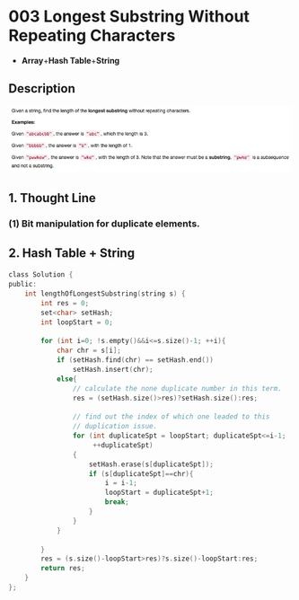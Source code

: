 # 003 Longest Substring Without Repeating Characters

-  **Array**+**Hash Table**+**String**

## Description
![IMAGE](resources/94E282BE8B4C4E8CF48C86705FEFC066.jpg)



## 1. Thought Line
### (1) Bit manipulation for duplicate elements.



## 2. Hash Table + String

```c
class Solution {
public:
    int lengthOfLongestSubstring(string s) {
        int res = 0;
        set<char> setHash;
        int loopStart = 0;

        for (int i=0; !s.empty()&&i<=s.size()-1; ++i){
            char chr = s[i];
            if (setHash.find(chr) == setHash.end())
                setHash.insert(chr);
            else{
                // calculate the none duplicate number in this term.
                res = (setHash.size()>res)?setHash.size():res;
                
                // find out the index of which one leaded to this 
                // duplication issue.
                for (int duplicateSpt = loopStart; duplicateSpt<=i-1; 	
                     ++duplicateSpt)
                {
                    setHash.erase(s[duplicateSpt]);
                    if (s[duplicateSpt]==chr){
                        i = i-1;
                        loopStart = duplicateSpt+1;
                        break;
                    }
                }
            }
            
        }
        res = (s.size()-loopStart>res)?s.size()-loopStart:res;
        return res;
    }
};
```

